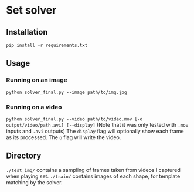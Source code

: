 # Set solver
## Installation
`pip install -r requirements.txt`
## Usage
### Running on an image
`python solver_final.py --image path/to/img.jpg`
### Running on a video
`python solver_final.py --video path/to/video.mov [-o output/video/path.avi] [--display]`
(Note that it was only tested with `.mov` inputs and `.avi` outputs)
The `display` flag will optionally show each frame as its processed.
The `o` flag will write the video.
## Directory
`./test_img/` contains a sampling of frames taken from videos I captured when playing set.
`./train/` contains images of each shape, for template matching by the solver.
